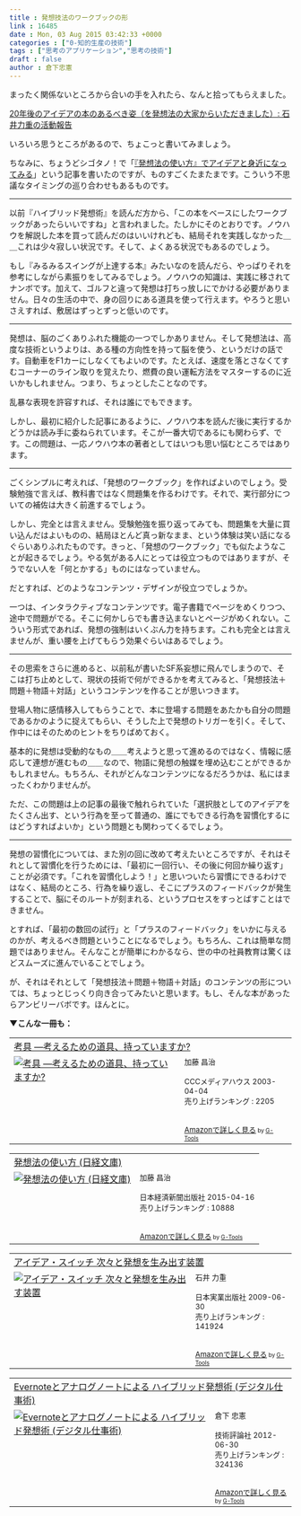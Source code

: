 ```yaml
---
title : 発想技法のワークブックの形
link : 16485
date : Mon, 03 Aug 2015 03:42:33 +0000
categories : ["0-知的生産の技術"]
tags : ["思考のアプリケーション","思考の技術"]
draft : false
author : 倉下忠憲
---
```


まったく関係ないところから合いの手を入れたら、なんと拾ってもらえました。

<a href="http://ishiirikie.jpn.org/article/159015505.html" target="_blank">20年後のアイデアの本のあるべき姿（を発想法の大家からいただきました）: 石井力重の活動報告</a>

いろいろ思うところがあるので、ちょこっと書いてみましょう。

ちなみに、ちょうどシゴタノ！で「<a href="http://cyblog.jp/modules/weblogs/18904" target="_blank">『発想法の使い方』でアイデアと身近になってみる</a>」という記事を書いたのですが、ものすごくたまたまです。こういう不思議なタイミングの巡り合わせもあるものです。

<hr />

以前『ハイブリッド発想術』を読んだ方から、「この本をベースにしたワークブックがあったらいいですね」と言われました。たしかにそのとおりです。ノウハウを解説した本を買って読んだのはいいけれども、結局それを実践しなかった＿＿これは少々寂しい状況です。そして、よくある状況でもあるのでしょう。

もし『みるみるスイングが上達する本』みたいなのを読んだら、やっぱりそれを参考にしながら素振りをしてみるでしょう。ノウハウの知識は、実践に移されてナンボです。加えて、ゴルフと違って発想は打ちっ放しにでかける必要がありません。日々の生活の中で、身の回りにある道具を使って行えます。やろうと思いさえすれば、敷居はずっとずっと低いのです。

<hr />

発想は、脳のごくありふれた機能の一つでしかありません。そして発想法は、高度な技術というよりは、ある種の方向性を持って脳を使う、というだけの話です。自動車をF1カーにしなくてもよいのです。たとえば、速度を落とさなくてすむコーナーのライン取りを覚えたり、燃費の良い運転方法をマスターするのに近いかもしれません。つまり、ちょっとしたことなのです。

乱暴な表現を許容すれば、それは誰にでもできます。

しかし、最初に紹介した記事にあるように、ノウハウ本を読んだ後に実行するかどうかは読み手に委ねられています。そこが一番大切であるにも関わらず、です。この問題は、一応ノウハウ本の著者としてはいつも思い悩むところではあります。

<hr />

ごくシンプルに考えれば、「発想のワークブック」を作ればよいのでしょう。受験勉強で言えば、教科書ではなく問題集を作るわけです。それで、実行部分についての補佐は大きく前進するでしょう。

しかし、完全とは言えません。受験勉強を振り返ってみても、問題集を大量に買い込んだはよいものの、結局ほとんど真っ新なまま、という体験は笑い話になるぐらいありふれたものです。きっと、「発想のワークブック」でも似たようなことが起きるでしょう。やる気がある人にとっては役立つものではありますが、そうでない人を「何とかする」ものにはなっていません。

だとすれば、どのようなコンテンツ・デザインが役立つでしょうか。

一つは、インタラクティブなコンテンツです。電子書籍でページをめくりつつ、途中で問題がでる。そこに何かしらでも書き込まないとページがめくれない。こういう形式であれば、発想の強制はいくぶん力を持ちます。これも完全とは言えませんが、重い腰を上げてもらう効果ぐらいはあるでしょう。

<hr />

その思索をさらに進めると、以前私が書いたSF系妄想に飛んでしまうので、そこは打ち止めとして、現状の技術で何ができるかを考えてみると、「発想技法＋問題＋物語＋対話」というコンテンツを作ることが思いつきます。

登場人物に感情移入してもらうことで、本に登場する問題をあたかも自分の問題であるかのように捉えてもらい、そうした上で発想のトリガーを引く。そして、作中にはそのためのヒントをちりばめておく。

基本的に発想は受動的なもの＿＿考えようと思って進めるのではなく、情報に感応して連想が進むもの＿＿なので、物語に発想の触媒を埋め込むことができるかもしれません。もちろん、それがどんなコンテンツになるだろうかは、私にはまったくわかりませんが。

ただ、この問題は上の記事の最後で触れられていた「選択肢としてのアイデアをたくさん出す、という行為を至って普通の、誰にでもできる行為を習慣化するにはどうすればよいか」という問題とも関わってくるでしょう。

<hr />

発想の習慣化については、また別の回に改めて考えたいところですが、それはそれとして習慣化を行うためには、「最初に一回行い、その後に何回か繰り返す」ことが必須です。「これを習慣化しよう！」と思いついたら習慣にできるわけではなく、結局のところ、行為を繰り返し、そこにプラスのフィードバックが発生することで、脳にそのルートが刻まれる、というプロセスをすっとばすことはできません。

とすれば、「最初の数回の試行」と「プラスのフィードバック」をいかに与えるのかが、考えるべき問題ということになるでしょう。もちろん、これは簡単な問題ではありません。そんなことが簡単にわかるなら、世の中の社員教育は驚くほどスムーズに進んでいることでしょう。

が、それはそれとして「発想技法＋問題＋物語＋対話」のコンテンツの形については、ちょっとじっくり向き合ってみたいと思います。もし、そんな本があったらアンビリーバボです。ほんとに。

<strong>▼こんな一冊も：</strong>

<table  border="0" cellpadding="5"><tr><td colspan="2"><a href="http://www.amazon.co.jp/%E8%80%83%E5%85%B7-%E2%80%95%E8%80%83%E3%81%88%E3%82%8B%E3%81%9F%E3%82%81%E3%81%AE%E9%81%93%E5%85%B7%E3%80%81%E6%8C%81%E3%81%A3%E3%81%A6%E3%81%84%E3%81%BE%E3%81%99%E3%81%8B-%E5%8A%A0%E8%97%A4-%E6%98%8C%E6%B2%BB/dp/4484032058%3FSubscriptionId%3D15SMZCTB9V8NGR2TW082%26tag%3Drashita1000-22%26linkCode%3Dxm2%26camp%3D2025%26creative%3D165953%26creativeASIN%3D4484032058" target="_blank">考具 ―考えるための道具、持っていますか?</a><img src="http://www.assoc-amazon.jp/e/ir?t=rashita1000-22&l=ur2&o=9" width="1" height="1" style="border: none;" alt="" /></td></tr><tr><td valign="top"><a href="http://www.amazon.co.jp/%E8%80%83%E5%85%B7-%E2%80%95%E8%80%83%E3%81%88%E3%82%8B%E3%81%9F%E3%82%81%E3%81%AE%E9%81%93%E5%85%B7%E3%80%81%E6%8C%81%E3%81%A3%E3%81%A6%E3%81%84%E3%81%BE%E3%81%99%E3%81%8B-%E5%8A%A0%E8%97%A4-%E6%98%8C%E6%B2%BB/dp/4484032058%3FSubscriptionId%3D15SMZCTB9V8NGR2TW082%26tag%3Drashita1000-22%26linkCode%3Dxm2%26camp%3D2025%26creative%3D165953%26creativeASIN%3D4484032058" target="_blank"><img src="http://ecx.images-amazon.com/images/I/41C5S7ZFCHL._SL160_.jpg" border="0" alt="考具 ―考えるための道具、持っていますか?" /></a></td><td valign="top"><font size="-1">加藤 昌治 <br /><br />CCCメディアハウス  2003-04-04<br />売り上げランキング : 2205<br /><br /><br /><a href="http://www.amazon.co.jp/%E8%80%83%E5%85%B7-%E2%80%95%E8%80%83%E3%81%88%E3%82%8B%E3%81%9F%E3%82%81%E3%81%AE%E9%81%93%E5%85%B7%E3%80%81%E6%8C%81%E3%81%A3%E3%81%A6%E3%81%84%E3%81%BE%E3%81%99%E3%81%8B-%E5%8A%A0%E8%97%A4-%E6%98%8C%E6%B2%BB/dp/4484032058%3FSubscriptionId%3D15SMZCTB9V8NGR2TW082%26tag%3Drashita1000-22%26linkCode%3Dxm2%26camp%3D2025%26creative%3D165953%26creativeASIN%3D4484032058" target="_blank">Amazonで詳しく見る</a></font><font size="-2"> by <a href="http://www.goodpic.com/mt/aws/index.html" >G-Tools</a></font></td></tr></table>

<table  border="0" cellpadding="5"><tr><td colspan="2"><a href="http://www.amazon.co.jp/4532113326/dp/4532113326%3FSubscriptionId%3D15SMZCTB9V8NGR2TW082%26tag%3Drashita1000-22%26linkCode%3Dxm2%26camp%3D2025%26creative%3D165953%26creativeASIN%3D4532113326" target="_blank">発想法の使い方 (日経文庫)</a><img src="http://www.assoc-amazon.jp/e/ir?t=rashita1000-22&l=ur2&o=9" width="1" height="1" style="border: none;" alt="" /></td></tr><tr><td valign="top"><a href="http://www.amazon.co.jp/4532113326/dp/4532113326%3FSubscriptionId%3D15SMZCTB9V8NGR2TW082%26tag%3Drashita1000-22%26linkCode%3Dxm2%26camp%3D2025%26creative%3D165953%26creativeASIN%3D4532113326" target="_blank"><img src="http://ecx.images-amazon.com/images/I/41acs-a4NtL._SL160_.jpg" border="0" alt="発想法の使い方 (日経文庫)" /></a></td><td valign="top"><font size="-1">加藤 昌治 <br /><br />日本経済新聞出版社  2015-04-16<br />売り上げランキング : 10888<br /><br /><br /><a href="http://www.amazon.co.jp/4532113326/dp/4532113326%3FSubscriptionId%3D15SMZCTB9V8NGR2TW082%26tag%3Drashita1000-22%26linkCode%3Dxm2%26camp%3D2025%26creative%3D165953%26creativeASIN%3D4532113326" target="_blank">Amazonで詳しく見る</a></font><font size="-2"> by <a href="http://www.goodpic.com/mt/aws/index.html" >G-Tools</a></font></td></tr></table>

<table  border="0" cellpadding="5"><tr><td colspan="2"><a href="http://www.amazon.co.jp/%E3%82%A2%E3%82%A4%E3%83%87%E3%82%A2%E3%83%BB%E3%82%B9%E3%82%A4%E3%83%83%E3%83%81-%E6%AC%A1%E3%80%85%E3%81%A8%E7%99%BA%E6%83%B3%E3%82%92%E7%94%9F%E3%81%BF%E5%87%BA%E3%81%99%E8%A3%85%E7%BD%AE-%E7%9F%B3%E4%BA%95-%E5%8A%9B%E9%87%8D/dp/4534045786%3FSubscriptionId%3D15SMZCTB9V8NGR2TW082%26tag%3Drashita1000-22%26linkCode%3Dxm2%26camp%3D2025%26creative%3D165953%26creativeASIN%3D4534045786" target="_blank">アイデア・スイッチ 次々と発想を生み出す装置</a><img src="http://www.assoc-amazon.jp/e/ir?t=rashita1000-22&l=ur2&o=9" width="1" height="1" style="border: none;" alt="" /></td></tr><tr><td valign="top"><a href="http://www.amazon.co.jp/%E3%82%A2%E3%82%A4%E3%83%87%E3%82%A2%E3%83%BB%E3%82%B9%E3%82%A4%E3%83%83%E3%83%81-%E6%AC%A1%E3%80%85%E3%81%A8%E7%99%BA%E6%83%B3%E3%82%92%E7%94%9F%E3%81%BF%E5%87%BA%E3%81%99%E8%A3%85%E7%BD%AE-%E7%9F%B3%E4%BA%95-%E5%8A%9B%E9%87%8D/dp/4534045786%3FSubscriptionId%3D15SMZCTB9V8NGR2TW082%26tag%3Drashita1000-22%26linkCode%3Dxm2%26camp%3D2025%26creative%3D165953%26creativeASIN%3D4534045786" target="_blank"><img src="http://ecx.images-amazon.com/images/I/41weDCjpqHL._SL160_.jpg" border="0" alt="アイデア・スイッチ 次々と発想を生み出す装置" /></a></td><td valign="top"><font size="-1">石井 力重 <br /><br />日本実業出版社  2009-06-30<br />売り上げランキング : 141924<br /><br /><br /><a href="http://www.amazon.co.jp/%E3%82%A2%E3%82%A4%E3%83%87%E3%82%A2%E3%83%BB%E3%82%B9%E3%82%A4%E3%83%83%E3%83%81-%E6%AC%A1%E3%80%85%E3%81%A8%E7%99%BA%E6%83%B3%E3%82%92%E7%94%9F%E3%81%BF%E5%87%BA%E3%81%99%E8%A3%85%E7%BD%AE-%E7%9F%B3%E4%BA%95-%E5%8A%9B%E9%87%8D/dp/4534045786%3FSubscriptionId%3D15SMZCTB9V8NGR2TW082%26tag%3Drashita1000-22%26linkCode%3Dxm2%26camp%3D2025%26creative%3D165953%26creativeASIN%3D4534045786" target="_blank">Amazonで詳しく見る</a></font><font size="-2"> by <a href="http://www.goodpic.com/mt/aws/index.html" >G-Tools</a></font></td></tr></table>

<table  border="0" cellpadding="5"><tr><td colspan="2"><a href="http://www.amazon.co.jp/Evernote%E3%81%A8%E3%82%A2%E3%83%8A%E3%83%AD%E3%82%B0%E3%83%8E%E3%83%BC%E3%83%88%E3%81%AB%E3%82%88%E3%82%8B-%E3%83%8F%E3%82%A4%E3%83%96%E3%83%AA%E3%83%83%E3%83%89%E7%99%BA%E6%83%B3%E8%A1%93-%E3%83%87%E3%82%B8%E3%82%BF%E3%83%AB%E4%BB%95%E4%BA%8B%E8%A1%93-%E5%80%89%E4%B8%8B-%E5%BF%A0%E6%86%B2/dp/4774151505%3FSubscriptionId%3D15SMZCTB9V8NGR2TW082%26tag%3Drashita1000-22%26linkCode%3Dxm2%26camp%3D2025%26creative%3D165953%26creativeASIN%3D4774151505" target="_blank">Evernoteとアナログノートによる ハイブリッド発想術 (デジタル仕事術)</a><img src="http://www.assoc-amazon.jp/e/ir?t=rashita1000-22&l=ur2&o=9" width="1" height="1" style="border: none;" alt="" /></td></tr><tr><td valign="top"><a href="http://www.amazon.co.jp/Evernote%E3%81%A8%E3%82%A2%E3%83%8A%E3%83%AD%E3%82%B0%E3%83%8E%E3%83%BC%E3%83%88%E3%81%AB%E3%82%88%E3%82%8B-%E3%83%8F%E3%82%A4%E3%83%96%E3%83%AA%E3%83%83%E3%83%89%E7%99%BA%E6%83%B3%E8%A1%93-%E3%83%87%E3%82%B8%E3%82%BF%E3%83%AB%E4%BB%95%E4%BA%8B%E8%A1%93-%E5%80%89%E4%B8%8B-%E5%BF%A0%E6%86%B2/dp/4774151505%3FSubscriptionId%3D15SMZCTB9V8NGR2TW082%26tag%3Drashita1000-22%26linkCode%3Dxm2%26camp%3D2025%26creative%3D165953%26creativeASIN%3D4774151505" target="_blank"><img src="http://ecx.images-amazon.com/images/I/41kEDq5iQ6L._SL160_.jpg" border="0" alt="Evernoteとアナログノートによる ハイブリッド発想術 (デジタル仕事術)" /></a></td><td valign="top"><font size="-1">倉下 忠憲 <br /><br />技術評論社  2012-06-30<br />売り上げランキング : 324136<br /><br /><br /><a href="http://www.amazon.co.jp/Evernote%E3%81%A8%E3%82%A2%E3%83%8A%E3%83%AD%E3%82%B0%E3%83%8E%E3%83%BC%E3%83%88%E3%81%AB%E3%82%88%E3%82%8B-%E3%83%8F%E3%82%A4%E3%83%96%E3%83%AA%E3%83%83%E3%83%89%E7%99%BA%E6%83%B3%E8%A1%93-%E3%83%87%E3%82%B8%E3%82%BF%E3%83%AB%E4%BB%95%E4%BA%8B%E8%A1%93-%E5%80%89%E4%B8%8B-%E5%BF%A0%E6%86%B2/dp/4774151505%3FSubscriptionId%3D15SMZCTB9V8NGR2TW082%26tag%3Drashita1000-22%26linkCode%3Dxm2%26camp%3D2025%26creative%3D165953%26creativeASIN%3D4774151505" target="_blank">Amazonで詳しく見る</a></font><font size="-2"> by <a href="http://www.goodpic.com/mt/aws/index.html" >G-Tools</a></font></td></tr></table>
